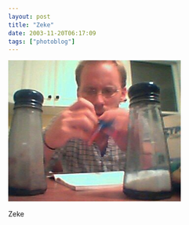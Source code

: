 ```yaml
---
layout: post
title: "Zeke"
date: 2003-11-20T06:17:09
tags: ["photoblog"]
---
```


![Zeke][1]  


Zeke 

   [1]: /2003/11/20/5123483138_0.jpg



